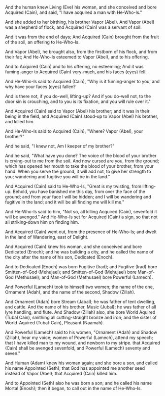 And the human knew Living (Eve) his woman,
and she conceived and bore Acquired (Cain),
and said, "I have acquired a man with He-Who-Is."

And she added to her birthing, his brother Vapor (Abel).
And Vapor (Abel) was a shepherd of flock,
and Acquired (Cain) was a servant of soil.

And it was from the end of days;
And Acquired (Cain) brought from the fruit of the soil,
an offering to He-Who-Is.

And Vapor (Abel), he brought also, 
from the firstborn of his flock, and from their fat;
And He-Who-Is esteemed to Vapor (Abel), and to his offering.

And to Acquired (Cain) and to his offering, no esteeming;
And it was fuming-anger to Acquired (Cain) very-much, and his faces (eyes) fell.

And He-Who-Is said to Acquired (Cain),
"Why is it fuming-anger to you, and why have your faces (eyes) fallen?

And is there not, if you do-well, lifting-up?
And if you do-well not, to the door sin is crouching,
and to you is its fixation, and you will rule over it."

And Acquired (Cain) said to Vapor (Abel) his brother;
and it was in their being in the field,
and Acquired (Cain) stood-up to Vapor (Abel) his brother,
and killed him.

And He-Who-Is said to Acquired (Cain),
"Where? Vapor (Abel), your brother?"

And he said, "I knew not, Am I keeper of my brother?"

And he said, "What have you done?
The voice of the blood of your brother is crying-out to me from the soil.
And now cursed are you, from the ground;
which has opened her mouth to take the blood of your brother, from your hand.
When you serve the ground,
it will add not, to give her strength to you;
wandering and fugitive you will be in the land."

And Acquired (Cain) said to He-Who-Is,
"Great is my twisting, from lifting-up.
Behold, you have banished me this day, from over the face of the ground;
and from your face I will be hidden;
and I will be wandering and fugitive in the land;
and it will be all finding me will kill me."

And He-Who-Is said to him, 
"Not so, all killing Acquired (Cain),
sevenfold it will be avenged."
And He-Who-Is set for Acquired (Cain) a sign,
so that not all striking-down him on finding him.

And Acquired (Cain) went out, from the presence of He-Who-Is;
and dwelt in the land of Wandering,
east of Delight.

And Acquired (Cain) knew his woman,
and she conceived and bore Dedicated (Enoch);
and he was building a city,
and he called the name of the city after the name of his son, Dedicated (Enoch).

And to Dedicated (Enoch) was born Fugitive (Irad);
and Fugitive (Irad) bore Smitten-of-God (Mehujael);
and Smitten-of-God (Mehujael) bore Man-of-God (Methusael);
and Man-of-God (Methusael) bore Powerful (Lamech).

And Powerful (Lamech) took to himself two women; 
the name of the one, Ornament (Adah), 
and the name of the second, Shadow (Zillah).

And Ornament (Adah) bore Stream (Jabal); 
he was father of tent dwelling, and cattle.
And the name of his brother, Music (Jubal); 
he was father of all lyre handling, and flute.
And Shadow (Zillah) also, she bore World Aquired (Tubal Cain),
smithing all cutting-straight bronze and iron; 
and the sister of World-Aquired (Tubal-Cain), Pleasant (Naamah).

And Powerful (Lamech) said to his women,
"Ornament (Adah) and Shadow (Zillah), hear my voice;
women of Powerful (Lamech), attend my speech;
that I have killed man to my wound,
and newborn to my stripe.
that Acquired (Cain) shall be avenged sevenfold,
and Powerful (Lamech) seventy and seven."

And Human (Adam) knew his woman again; and she bore a son, and called his name Appointed (Seth); that God has appointed me another seed instead of Vapor (Abel); that Acquired (Cain) killed him.

And to Appointed (Seth) also he was born a son; and he called his name Mortal (Enosh); then it began, to call out in the name of He-Who-Is.
